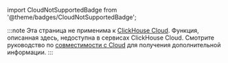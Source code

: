 import CloudNotSupportedBadge from '@theme/badges/CloudNotSupportedBadge';

<CloudNotSupportedBadge/>

:::note
Эта страница не применима к [ClickHouse Cloud](https://clickhouse.com/cloud). Функция, описанная здесь, недоступна в сервисах ClickHouse Cloud.
Смотрите руководство по [совместимости с Cloud](/whats-new/cloud-compatibility) для получения дополнительной информации.
:::